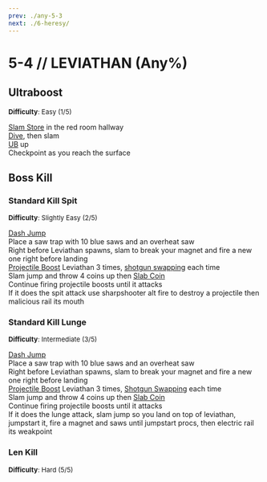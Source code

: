 ```yaml
---
prev: ./any-5-3
next: ./6-heresy/
---
```


# 5-4 // LEVIATHAN (Any%)

## Ultraboost
<font size="2">
    <b>Difficulty</b>: Easy (1/5)
</font>

[Slam Store](/speedrun-tech.md#slam-store) in the red room hallway <br/>
[Dive](/speedrun-tech.md#dives), then slam <br/>
[UB](/speedrun-tech.md#ub-ultraboost) up <br/>
Checkpoint as you reach the surface 

## Boss Kill

### Standard Kill Spit
<font size="2">
    <b>Difficulty</b>: Slightly Easy (2/5)
</font>

[Dash Jump](/speedrun-tech.md#dash-jump) <br/>
Place a saw trap with 10 blue saws and an overheat saw <br/>
Right before Leviathan spawns, slam to break your magnet and fire a new one right before landing <br/> 
[Projectile Boost](/speedrun-tech.md#projectile-boost) Leviathan 3 times, [shotgun swapping](/speedrun-tech.md#shotgun-swapping) each time <br/>
Slam jump and throw 4 coins up then [Slab Coin](/speedrun-tech.md#slab-coins) <br/>
Continue firing projectile boosts until it attacks <br/>
If it does the spit attack use sharpshooter alt fire to destroy a projectile then malicious rail its mouth <br/>

### Standard Kill Lunge
<font size="2">
    <b>Difficulty</b>: Intermediate (3/5)
</font>

[Dash Jump](/speedrun-tech.md#dash-jump) <br/>
Place a saw trap with 10 blue saws and an overheat saw <br/>
Right before Leviathan spawns, slam to break your magnet and fire a new one right before landing <br/> 
[Projectile Boost](/speedrun-tech.md#projectile-boost) Leviathan 3 times, [Shotgun Swapping](/speedrun-tech.md#shotgun-swapping) each time <br/>
Slam jump and throw 4 coins up then [Slab Coin](/speedrun-tech.md#slab-coins) <br/>
Continue firing projectile boosts until it attacks <br/>
If it does the lunge attack, slam jump so you land on top of leviathan, jumpstart it, fire a magnet and saws until jumpstart procs, then electric rail its weakpoint <br/>

### Len Kill
<font size="2">
    <b>Difficulty</b>: Hard (5/5)
</font>
